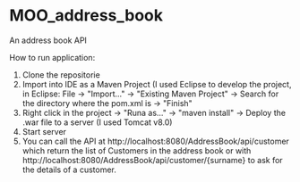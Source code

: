 # MOO_address_book
An address book API

How to run application:
1) Clone the repositorie
2) Import into IDE as a Maven Project
(I used Eclipse to develop the project, in Eclipse: File -> "Import..." -> "Existing Maven Project" -> Search for the directory where the pom.xml is -> "Finish"
3) Right click in the project -> "Runa as..." -> "maven install" -> Deploy the .war file to a server
(I used Tomcat v8.0)
4) Start server
5) You can call the API at http://localhost:8080/AddressBook/api/customer which return the list of Customers in the address book or with http://localhost:8080/AddressBook/api/customer/{surname} to ask for the details of a customer.
